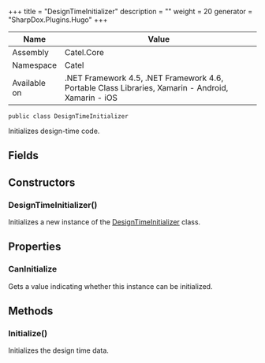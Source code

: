 

+++
title = "DesignTimeInitializer" 
description = ""
weight = 20
generator = "SharpDox.Plugins.Hugo"
+++

Name|Value
---|---
Assembly|Catel.Core
Namespace|Catel
Available on|.NET Framework 4.5, .NET Framework 4.6, Portable Class Libraries, Xamarin - Android, Xamarin - iOS

```
public class DesignTimeInitializer
```

Initializes design-time code.

## Fields

## Constructors

### DesignTimeInitializer()

Initializes a new instance of the [DesignTimeInitializer](#) class.

## Properties

### CanInitialize

Gets a value indicating whether this instance can be initialized.

## Methods

### Initialize()

Initializes the design time data.

